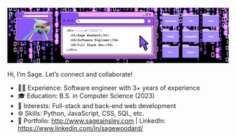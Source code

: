 ![Sage Woodard – Software Engineer](banner.png)

Hi, I’m Sage. Let’s connect and collaborate!

- 👩‍💻 Experience: Software engineer with 3+ years of experience
- 🎓 Education: B.S. in Computer Science (2023)
- 👾 Interests: Full-stack and back-end web development
- ⚙️ Skills: Python, JavaScript, CSS, SQL, etc.
- 🔗 Portfolio: http://www.sageainsley.com | LinkedIn: https://www.linkedin.com/in/sagewoodard/

<!---
sagewoodard/sagewoodard is a ✨ special ✨ repository because its `README.md` (this file) appears on your GitHub profile.
You can click the Preview link to take a look at your changes.
--->

